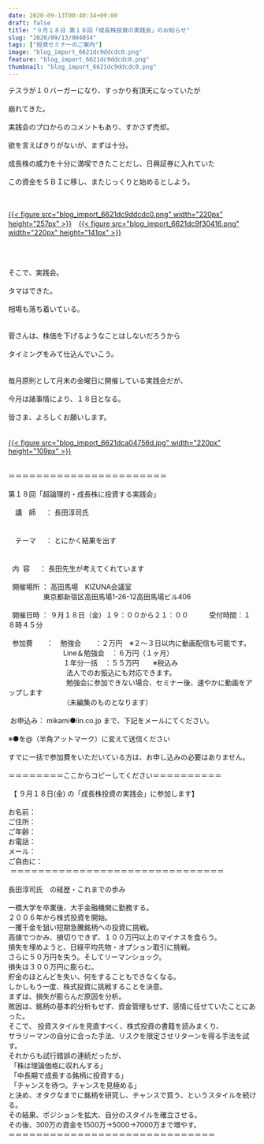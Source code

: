 ```yaml
---
date: 2020-09-13T00:40:34+09:00
draft: false
title: "９月１８日 第１８回「成長株投資の実践会」のお知らせ"
slug: "2020/09/13/004034"
tags: ["投資セミナーのご案内"]
image: "blog_import_6621dc9ddcdc0.png"
feature: "blog_import_6621dc9ddcdc0.png"
thumbnail: "blog_import_6621dc9ddcdc0.png"
---
```

<p>テスラが１０バーガーになり、すっかり有頂天になっていたが<br/><br/>崩れてきた。<br/><br/>実践会のプロからのコメントもあり、すかさず売却。<br/><br/>欲を言えばきりがないが、まずは十分。<br/><br/>成長株の威力を十分に満喫できたことだし、日興証券に入れていた<br/><br/>この資金をＳＢＩに移し、またじっくりと始めるとしよう。</p><p><br/><br/><a href="blog_import_6621dc9ddcdc0.png">{{< figure src="blog_import_6621dc9ddcdc0.png" width="220px" height="257px" >}}</a>　<a href="blog_import_6621dc9f30416.png">{{< figure src="blog_import_6621dc9f30416.png" width="220px" height="141px" >}}</a><br/> </p><p> </p><p>そこで、実践会。<br/><br/>タマはできた。<br/><br/>相場も落ち着いている。<br/><br/><br/>菅さんは、株価を下げるようなことはしないだろうから<br/><br/>タイミングをみて仕込んでいこう。<br/><br/><br/>毎月原則として月末の金曜日に開催している実践会だが、<br/><br/>今月は諸事情により、１８日となる。<br/><br/>皆さま、よろしくお願いします。<br/><br/><br/><a href="blog_import_6621dca04756d.jpg">{{< figure src="blog_import_6621dca04756d.jpg" width="220px" height="109px" >}}</a></p><p><br/>＝＝＝＝＝＝＝＝＝＝＝＝＝＝＝＝＝＝＝＝＝＝＝<br/><br/>第１８回「超論理的・成長株に投資する実践会」<br/><br/>　講　師     ： 長田淳司氏<br/><br/> 　　　　　<br/>　テーマ     ： とにかく結果を出す<br/>　<br/><br/>  内  容     ： 長田先生が考えてくれています                   <br/><br/>  開催場所 ： 高田馬場　KIZUNA会議室<br/>                  東京都新宿区高田馬場1-26-12高田馬場ビル406<br/><br/>  開催日時 ： ９月１８日（金）１９：００から２１：００　　　受付時間：１８時４５分<br/><br/>  参加費　　：　勉強会　　：２万円　※２～３日以内に動画配信も可能です。<br/>      　　　　　　 Line＆勉強会　：６万円（１ヶ月）<br/>      　 　　　　　１年分一括　：５５万円　　※税込み<br/>     　　　　　　　法人でのお振込にも対応できます。<br/> 　　　　　　　    勉強会に参加できない場合、セミナー後、速やかに動画をアップします<br/>　　　　　　     　（未編集のものとなります）<br/><br/> お申込み： mikami●iin.co.jp まで、下記をメールにてください。<br/><br/>※●を@（半角アットマーク）に変えて送信ください<br/><br/>すでに一括で参加費をいただいている方は、お申し込みの必要はありません。<br/><br/>＝＝＝＝＝＝＝＝ここからコピーしてください＝＝＝＝＝＝＝＝＝＝<br/><br/> 【 ９月１８日(金) の「成長株投資の実践会」に参加します】<br/><br/>お名前：<br/>ご住所：<br/>ご年齢：<br/>お電話：<br/>メール：<br/>ご自由に：<br/> ＝＝＝＝＝＝＝＝＝＝＝＝＝＝＝＝＝＝＝＝＝＝＝＝＝＝＝＝＝＝＝<br/> <br/>長田淳司氏　の経歴・これまでの歩み <br/><br/>一橋大学を卒業後、大手金融機関に勤務する。<br/>２００６年から株式投資を開始。<br/>一攫千金を狙い短期急騰銘柄への投資に挑戦。<br/>高値でつかみ、損切りできず、１００万円以上のマイナスを食らう。<br/>損失を埋めようと、日経平均先物・オプション取引に挑戦。<br/>さらに５０万円を失う。そしてリーマンショック。<br/>損失は３００万円に膨らむ。<br/>貯金のほとんどを失い、何をすることもできなくなる。<br/>しかしもう一度、株式投資に挑戦することを決意。<br/>まずは、損失が膨らんだ原因を分析。<br/>敗因は、銘柄の基本的分析もせず、資金管理もせず、感情に任せていたことにあった。<br/>そこで、 投資スタイルを見直すべく、株式投資の書籍を読みまくり、<br/>サラリーマンの自分に合った手法、リスクを限定させリターンを得る手法を試す。<br/>それからも試行錯誤の連続だったが、<br/> 「株は理論価格に収れんする」<br/> 「中長期で成長する銘柄に投資する」<br/> 「チャンスを待つ。チャンスを見極める」<br/>と決め、オタクなまでに銘柄を研究し、チャンスで買う、というスタイルを続ける。<br/>その結果、ポジションを拡大、自分のスタイルを確立させる。<br/>その後、300万の資金を1500万→5000→7000万まで増やす。<br/>＝＝＝＝＝＝＝＝＝＝＝＝＝＝＝＝＝＝＝＝＝＝＝＝＝＝＝＝＝＝</p>

